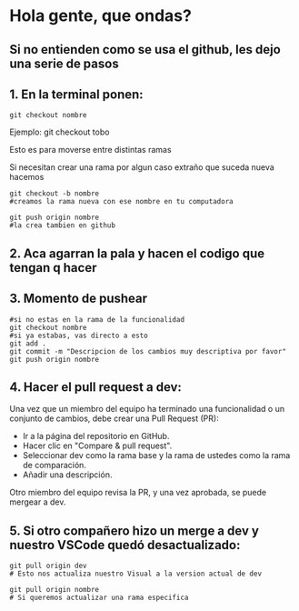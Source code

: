 # Hola gente, que ondas?
## Si no entienden como se usa el github, les dejo una serie de pasos

## 1. En la terminal ponen:
```shell
git checkout nombre
```
Ejemplo: git checkout tobo

Esto es para moverse entre distintas ramas

Si necesitan crear una rama por algun caso extraño que suceda nueva hacemos
```shell
git checkout -b nombre
#creamos la rama nueva con ese nombre en tu computadora

git push origin nombre
#la crea tambien en github 
```

## 2. Aca agarran la pala y hacen el codigo que tengan q hacer

## 3. Momento de pushear
```shell
#si no estas en la rama de la funcionalidad
git checkout nombre
#si ya estabas, vas directo a esto
git add .
git commit -m "Descripcion de los cambios muy descriptiva por favor"
git push origin nombre
```

## 4. Hacer el pull request a dev:

Una vez que un miembro del equipo ha terminado una funcionalidad o un conjunto de cambios, debe crear una Pull Request (PR):
* Ir a la página del repositorio en GitHub.
* Hacer clic en "Compare & pull request".
* Seleccionar dev como la rama base y la rama de ustedes como la rama de comparación.
* Añadir una descripción.

Otro miembro del equipo revisa la PR, y una vez aprobada, se puede mergear a dev.

## 5. Si otro compañero hizo un merge a dev y nuestro VSCode quedó desactualizado:
```shell
git pull origin dev
# Esto nos actualiza nuestro Visual a la version actual de dev

git pull origin nombre
# Si queremos actualizar una rama especifica
```